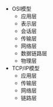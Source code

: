 - OSI模型
  - 应用层
  - 表示层
  - 会话层
  - 传输层
  - 网络层
  - 数据链路层
  - 物理层
- TCP/IP模型
  - 应用层
  - 传输层
  - 网络层
  - 链路层